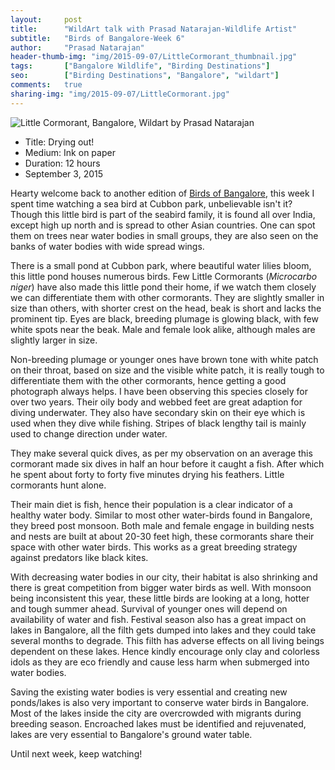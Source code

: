 ```yaml
---
layout:     post
title:      "WildArt talk with Prasad Natarajan-Wildlife Artist"
subtitle:   "Birds of Bangalore-Week 6"
author:     "Prasad Natarajan"
header-thumb-img: "img/2015-09-07/LittleCormorant_thumbnail.jpg"
tags:       ["Bangalore Wildlife", "Birding Destinations"]
seo: 		["Birding Destinations", "Bangalore", "wildart"]
comments:   true
sharing-img: "img/2015-09-07/LittleCormorant.jpg"
---
```



<img src="{{ site.baseurl }}/img/2015-09-07/LittleCormorant.jpg" alt="Little Cormorant, Bangalore, Wildart by Prasad Natarajan">

<p>
	<ul>
		 <li>Title: Drying out!</li>
		 <li>Medium: Ink on paper</li>
		 <li>Duration: 12 hours</li>
		 <li>September 3, 2015</li>
 	</ul>
</p>

<p>Hearty welcome back to another edition of <a href="{{ site.baseurl }}/wildart" target="_blank">Birds of Bangalore</a>, this week I spent time watching a sea bird at Cubbon park, unbelievable isn't it? Though this little bird is part of the seabird family, it is found all over India, except high up north and is spread to other Asian countries. One can spot them on trees near water bodies in small groups, they are also seen on the banks of water bodies with wide spread wings.</p>

<p>There is a small pond at Cubbon park, where beautiful water lilies bloom, this little pond houses numerous birds. Few Little Cormorants (<em>Microcarbo niger</em>) have also made this little pond their home, if we watch them closely we can differentiate them with other cormorants. They are slightly smaller in size than others, with shorter crest on the head, beak is short and lacks the prominent tip. Eyes are black, breeding plumage is glowing black, with few white spots near the beak. Male and female look alike, although males are slightly larger in size.</p>

<p>Non-breeding plumage or younger ones have brown tone with white patch on their throat, based on size and the visible white patch, it is really tough to differentiate them with the other cormorants, hence getting a good photograph always helps. I have been observing this species closely for over two years. Their oily body and webbed feet are great adaption for diving underwater. They also have secondary skin on their eye which is used when they dive while fishing. Stripes of black lengthy tail is mainly used to change direction under water.</p> 

<p>They make several quick dives, as per my observation on an average this cormorant made six dives in half an hour before it caught a fish. After which he spent about forty to forty five minutes drying his feathers.  Little cormorants hunt alone.</p> 

<p>Their main diet is fish, hence their population is a clear indicator of a healthy water body. Similar to  most other water-birds found in Bangalore, they breed post monsoon. Both male and female engage in building nests and nests are built at about 20-30 feet high, these cormorants share their space with other water birds. This works as a  great breeding strategy against predators like black kites.</p>

<p>With decreasing water bodies in our city, their habitat is also shrinking and there is great competition from bigger water birds as well. With monsoon being inconsistent this year, these little birds are looking at a long, hotter and tough summer ahead. Survival of younger ones will depend on availability of water and fish. Festival season also has a great impact on lakes in Bangalore, all the filth gets dumped into lakes and they could take several months to degrade. This filth has adverse effects on all living beings dependent on these lakes. Hence kindly encourage only clay and colorless idols as they are eco friendly and cause less harm when submerged into water bodies.</p>

<p>Saving the existing water bodies is very essential and creating new ponds/lakes is also very important to conserve water birds in Bangalore. Most of the lakes inside the city are overcrowded with migrants during breeding season. Encroached lakes must be identified and rejuvenated, lakes are very essential to Bangalore's ground water table.</p> 

<p>Until next week, keep watching!</p>